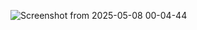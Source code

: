 ![Screenshot from 2025-05-08 00-04-44](https://github.com/user-attachments/assets/92a45c5a-0928-4421-8edf-26916de6be92)
